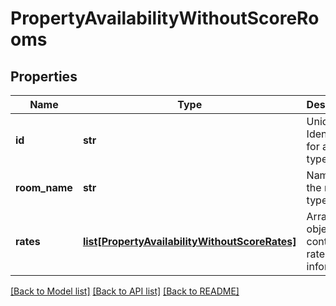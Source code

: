 # PropertyAvailabilityWithoutScoreRooms

## Properties
Name | Type | Description | Notes
------------ | ------------- | ------------- | -------------
**id** | **str** | Unique Identifier for a room type. | 
**room_name** | **str** | Name of the room type. | [optional] 
**rates** | [**list[PropertyAvailabilityWithoutScoreRates]**](PropertyAvailabilityWithoutScoreRates.md) | Array of objects containing rate information. | 

[[Back to Model list]](../README.md#documentation-for-models) [[Back to API list]](../README.md#documentation-for-api-endpoints) [[Back to README]](../README.md)


